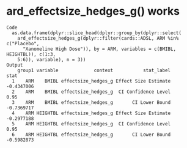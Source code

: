 # ard_effectsize_hedges_g() works

    Code
      as.data.frame(dplyr::slice_head(dplyr::group_by(dplyr::select(
        ard_effectsize_hedges_g(dplyr::filter(cards::ADSL, ARM %in% c("Placebo",
          "Xanomeline High Dose")), by = ARM, variables = c(BMIBL, HEIGHTBL)), c(1:3,
        5:6)), variable), n = 3))
    Output
        group1 variable             context           stat_label       stat
      1    ARM    BMIBL effectsize_hedges_g Effect Size Estimate -0.4347006
      2    ARM    BMIBL effectsize_hedges_g  CI Confidence Level       0.95
      3    ARM    BMIBL effectsize_hedges_g       CI Lower Bound -0.7369717
      4    ARM HEIGHTBL effectsize_hedges_g Effect Size Estimate -0.2977188
      5    ARM HEIGHTBL effectsize_hedges_g  CI Confidence Level       0.95
      6    ARM HEIGHTBL effectsize_hedges_g       CI Lower Bound -0.5982873

